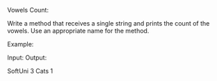 Vowels Count:


Write a method that receives a single string and prints the count of the vowels. Use an appropriate name for the method.



Example:


Input:              Output:

SoftUni               3
Cats                  1